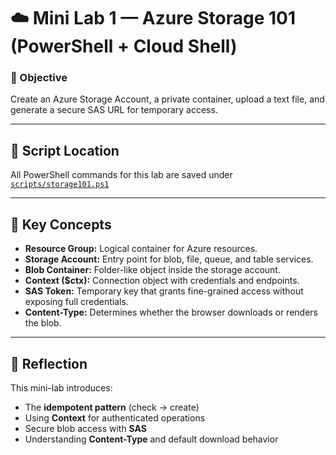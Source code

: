 # ☁️ Mini Lab 1 — Azure Storage 101 (PowerShell + Cloud Shell)

### 🧩 Objective  
Create an Azure Storage Account, a private container, upload a text file, and generate a secure SAS URL for temporary access.

---

## 📜 Script Location  
All PowerShell commands for this lab are saved under  
[`scripts/storage101.ps1`](./scripts/storage101.ps1)

---

## 🧠 Key Concepts
- **Resource Group:** Logical container for Azure resources.  
- **Storage Account:** Entry point for blob, file, queue, and table services.  
- **Blob Container:** Folder-like object inside the storage account.  
- **Context ($ctx):** Connection object with credentials and endpoints.  
- **SAS Token:** Temporary key that grants fine-grained access without exposing full credentials.  
- **Content-Type:** Determines whether the browser downloads or renders the blob.

---

## 🧩 Reflection
This mini-lab introduces:
- The **idempotent pattern** (check → create)
- Using **Context** for authenticated operations
- Secure blob access with **SAS**
- Understanding **Content-Type** and default download behavior


